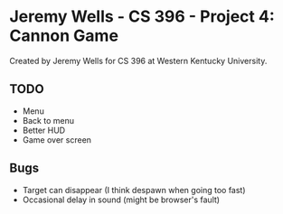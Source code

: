 # Jeremy Wells - CS 396 - Project 4: Cannon Game
Created by Jeremy Wells for CS 396 at Western Kentucky University.

## TODO
* Menu
* Back to menu
* Better HUD
* Game over screen

## Bugs
* Target can disappear (I think despawn when going too fast)
* Occasional delay in sound (might be browser's fault)
